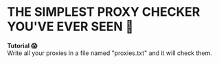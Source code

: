 # THE SIMPLEST PROXY CHECKER YOU'VE EVER SEEN 🖖

<b>Tutorial 😱</b>
<br>Write all your proxies in a file named "proxies.txt" and it will check them.
